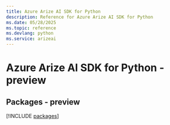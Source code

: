 ```yaml
---
title: Azure Arize AI SDK for Python
description: Reference for Azure Arize AI SDK for Python
ms.date: 05/28/2025
ms.topic: reference
ms.devlang: python
ms.service: arizeai
---
```

# Azure Arize AI SDK for Python - preview
## Packages - preview
[!INCLUDE [packages](arize-ai-index.md)]